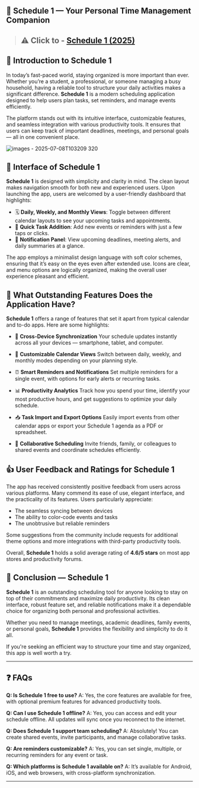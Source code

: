 

## 📅 Schedule 1 — Your Personal Time Management Companion
> ## ⚠️ Click to - [Schedule 1 (2025)](https://1kb.link/2ArOEV)
## 📌 Introduction to Schedule 1

In today’s fast-paced world, staying organized is more important than ever. Whether you’re a student, a professional, or someone managing a busy household, having a reliable tool to structure your daily activities makes a significant difference. **Schedule 1** is a modern scheduling application designed to help users plan tasks, set reminders, and manage events efficiently.

The platform stands out with its intuitive interface, customizable features, and seamless integration with various productivity tools. It ensures that users can keep track of important deadlines, meetings, and personal goals — all in one convenient place.

![images - 2025-07-08T103209 320](https://github.com/user-attachments/assets/1947f055-9924-4bce-aae5-2b64161abdfd)


## 🎨 Interface of Schedule 1

**Schedule 1** is designed with simplicity and clarity in mind. The clean layout makes navigation smooth for both new and experienced users. Upon launching the app, users are welcomed by a user-friendly dashboard that highlights:

* 🗓️ **Daily, Weekly, and Monthly Views**: Toggle between different calendar layouts to see your upcoming tasks and appointments.
* 📝 **Quick Task Addition**: Add new events or reminders with just a few taps or clicks.
* 🔔 **Notification Panel**: View upcoming deadlines, meeting alerts, and daily summaries at a glance.

The app employs a minimalist design language with soft color schemes, ensuring that it’s easy on the eyes even after extended use. Icons are clear, and menu options are logically organized, making the overall user experience pleasant and efficient.

## 🌟 What Outstanding Features Does the Application Have?

**Schedule 1** offers a range of features that set it apart from typical calendar and to-do apps. Here are some highlights:

* 🔄 **Cross-Device Synchronization**
  Your schedule updates instantly across all your devices — smartphone, tablet, and computer.

* 📅 **Customizable Calendar Views**
  Switch between daily, weekly, and monthly modes depending on your planning style.

* ⏰ **Smart Reminders and Notifications**
  Set multiple reminders for a single event, with options for early alerts or recurring tasks.

* 📊 **Productivity Analytics**
  Track how you spend your time, identify your most productive hours, and get suggestions to optimize your daily schedule.

* 📥 **Task Import and Export Options**
  Easily import events from other calendar apps or export your Schedule 1 agenda as a PDF or spreadsheet.

* 👥 **Collaborative Scheduling**
  Invite friends, family, or colleagues to shared events and coordinate schedules efficiently.

## 👍 User Feedback and Ratings for Schedule 1

The app has received consistently positive feedback from users across various platforms. Many commend its ease of use, elegant interface, and the practicality of its features. Users particularly appreciate:

* The seamless syncing between devices
* The ability to color-code events and tasks
* The unobtrusive but reliable reminders

Some suggestions from the community include requests for additional theme options and more integrations with third-party productivity tools.

Overall, **Schedule 1** holds a solid average rating of **4.6/5 stars** on most app stores and productivity forums.

## 📝 Conclusion — Schedule 1

**Schedule 1** is an outstanding scheduling tool for anyone looking to stay on top of their commitments and maximize daily productivity. Its clean interface, robust feature set, and reliable notifications make it a dependable choice for organizing both personal and professional activities.

Whether you need to manage meetings, academic deadlines, family events, or personal goals, **Schedule 1** provides the flexibility and simplicity to do it all.

If you're seeking an efficient way to structure your time and stay organized, this app is well worth a try.

---

## ❓ FAQs

**Q: Is Schedule 1 free to use?**
A: Yes, the core features are available for free, with optional premium features for advanced productivity tools.

**Q: Can I use Schedule 1 offline?**
A: Yes, you can access and edit your schedule offline. All updates will sync once you reconnect to the internet.

**Q: Does Schedule 1 support team scheduling?**
A: Absolutely! You can create shared events, invite participants, and manage collaborative tasks.

**Q: Are reminders customizable?**
A: Yes, you can set single, multiple, or recurring reminders for any event or task.

**Q: Which platforms is Schedule 1 available on?**
A: It’s available for Android, iOS, and web browsers, with cross-platform synchronization.

---

